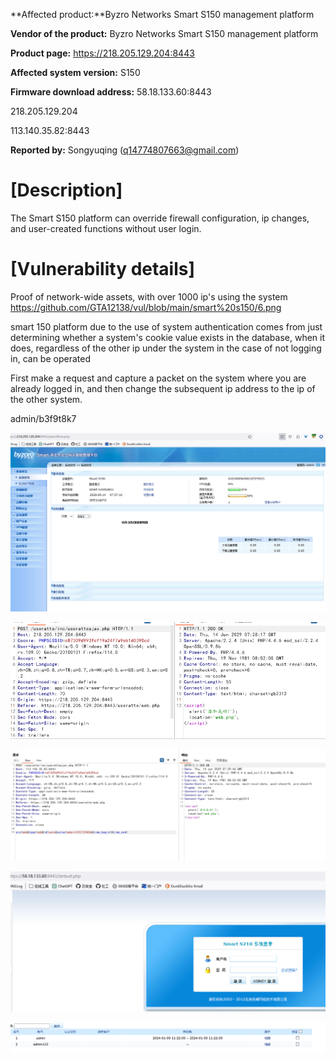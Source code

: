 **Affected product:**Byzro Networks Smart S150 management platform

**Vendor of the product:** Byzro Networks Smart S150 management platform

**Product page:** https://218.205.129.204:8443

**Affected system version:** S150

**Firmware download address:** 58.18.133.60:8443

218.205.129.204

113.140.35.82:8443

**Reported by:** Songyuqing ([q14774807663@gmail.com](mailto:pushe4x@gmail.com))

# [Description]

The Smart S150 platform can override firewall configuration, ip changes, and user-created functions without user login.

# [Vulnerability details]
Proof of network-wide assets, with over 1000 ip's using the system
https://github.com/GTA12138/vul/blob/main/smart%20s150/6.png

smart 150 platform due to the use of system authentication comes from just determining whether a system's cookie value exists in the database, when it does, regardless of the other ip under the system in the case of not logging in, can be operated

First make a request and capture a packet on the system where you are already logged in, and then change the subsequent ip address to the ip of the other system.

admin/b3f9t8k7

![](https://github.com/GTA12138/vul/blob/main/smart%20s150/5.png)

![](https://github.com/GTA12138/vul/blob/main/smart%20s150/1.png)

![](https://github.com/GTA12138/vul/blob/main/smart%20s150/2.png)

![](https://github.com/GTA12138/vul/blob/main/4.png)

![](https://github.com/GTA12138/vul/blob/main/smart%20s150/3.png)
